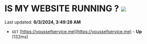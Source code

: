 # IS MY WEBSITE RUNNING ? [![](https://img.shields.io/static/v1?label=Sponsor&message=%E2%9D%A4&logo=GitHub&color=%23fe8e86)](https://github.com/sponsors/Youssef-Lehmam)

Last updated: **6/3/2024, 3:49:28 AM**

- `GET` [https://youssefservice.me](https://youssefservice.me) - **Up** (132ms)
